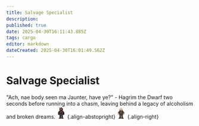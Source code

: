 ```yaml
---
title: Salvage Specialist
description: 
published: true
date: 2025-04-30T16:11:43.885Z
tags: cargo
editor: markdown
dateCreated: 2025-04-30T16:01:49.562Z
---
```


# Salvage Specialist
"Ach, nae body seen ma Jaunter, have ye?" - Hagrim the Dwarf two seconds before running into a chasm, leaving behind a legacy of alcoholism and broken dreams.![salvage_hardsuit.png](/lrp/roles/cargo/salvage_hardsuit.png){.align-abstopright}![salvage_specialist.png](/lrp/roles/cargo/salvage_specialist.png){.align-right}